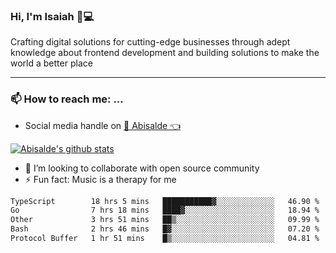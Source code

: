 ### Hi, I'm Isaiah 🌻💻

<!--
<img src="https://res.cloudinary.com/abisalde/image/upload/c_scale,h_311,w_816/v1616039512/Abisalde_github.gif" alt="Isaiah Abiodun (Abisalde) small video about his profile on Github"> 
-->

Crafting digital solutions for cutting-edge businesses through adept knowledge about frontend development and building solutions to make the world a better place
<hr>

### 📫 How to reach me: ...
- Social media handle on <a href="https://twitter.com/abisalde">🔔  Abisalde   👈</a>


[![Abisalde's github stats](https://github-readme-stats.vercel.app/api?username=abisalde)](https://github.com/abisalde/github-readme-stats)

- 👯 I’m looking to collaborate with open source community
- ⚡ Fun fact: Music is a therapy for me


<!--
**abisalde/Abisalde** is a ✨ _special_ ✨ repository because its `README.md` (this file) appears on your GitHub profile.

Here are some ideas to get you started:


- 👯 I’m looking to collaborate with open source community
- 🤔 I’m looking for help with ...
- 💬 Ask me about ...
- 📫 How to reach me: ...
- 😄 Pronouns: ...
- ⚡ Fun fact: ...
-->

<!--START_SECTION:waka-->

```txt
TypeScript        18 hrs 5 mins   ███████████▓░░░░░░░░░░░░░   46.90 %
Go                7 hrs 18 mins   ████▓░░░░░░░░░░░░░░░░░░░░   18.94 %
Other             3 hrs 51 mins   ██▒░░░░░░░░░░░░░░░░░░░░░░   09.99 %
Bash              2 hrs 46 mins   █▓░░░░░░░░░░░░░░░░░░░░░░░   07.20 %
Protocol Buffer   1 hr 51 mins    █▒░░░░░░░░░░░░░░░░░░░░░░░   04.81 %
```

<!--END_SECTION:waka-->

